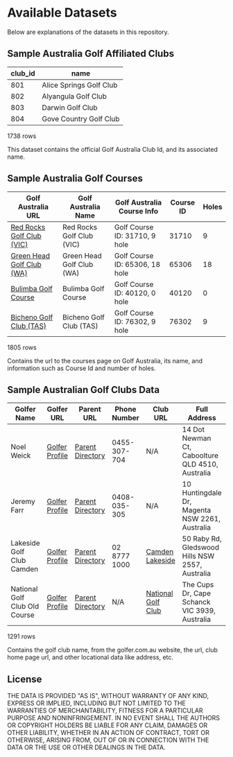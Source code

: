 # Available Datasets
Below are explanations of the datasets in this repository. 

## Sample Australia Golf Affiliated Clubs
| club_id | name                    |
|---------|-------------------------|
| 801     | Alice Springs Golf Club |
| 802     | Alyangula Golf Club     |
| 803     | Darwin Golf Club        |
| 804     | Gove Country Golf Club  |

1738 rows

This dataset contains the official Golf Australia Club Id, and its associated name. 

## Sample Australia Golf Courses

| Golf Australia URL                                           | Golf Australia Name              | Golf Australia Course Info                  | Course ID | Holes |
|--------------------------------------------------------------|----------------------------------|---------------------------------------------|-----------|-------|
| [Red Rocks Golf Club (VIC)](https://www.golf.org.au/red-rocks-golf-club/) | Red Rocks Golf Club (VIC)        | Golf Course ID: 31710, 9 hole               | 31710     | 9     |
| [Green Head Golf Club (WA)](https://www.golf.org.au/green-head-golf-club/) | Green Head Golf Club (WA)        | Golf Course ID: 65306, 18 hole              | 65306     | 18    |
| [Bulimba Golf Course](https://www.golf.org.au/bulimba-golf-course/)         | Bulimba Golf Course              | Golf Course ID: 40120, 0 hole               | 40120     | 0     |
| [Bicheno Golf Club (TAS)](https://www.golf.org.au/bicheno-golf-club-tas/)   | Bicheno Golf Club (TAS)          | Golf Course ID: 76302, 9 hole               | 76302     | 9     |

1805 rows 

Contains the url to the courses page on Golf Australia, its name, and information such as Course Id and number of holes.

## Sample Australian Golf Clubs Data

| Golfer Name                | Golfer URL                                                                                     | Parent URL                                                                                                               | Phone Number  | Club URL                                    | Full Address                                    | Street Number | Street Name       | Suburb           | Postal Code | State | Country   | Latitude   | Longitude  |
|----------------------------|------------------------------------------------------------------------------------------------|--------------------------------------------------------------------------------------------------------------------------|---------------|--------------------------------------------|-------------------------------------------------|---------------|-------------------|------------------|-------------|-------|-----------|------------|------------|
| Noel Weick                 | [Golfer Profile](https://golfer.com.au/directory/golf-courses/noel-weick/2/163557)             | [Parent Directory](https://golfer.com.au/directory/golf-courses/2?domain_id=4&near=20&order_by=name&page=1&show_no_listings_when_zero_near_me=true&state=Every+State) | 0455-307-704  | N/A                                        | 14 Dot Newman Ct, Caboolture QLD 4510, Australia | 14            | Dot Newman Court | Caboolture       | 4510        | QLD   | Australia | -27.052030 | 152.973980 |
| Jeremy Farr                | [Golfer Profile](https://golfer.com.au/directory/golf-courses/jeremy-farr/2/163904)            | [Parent Directory](https://golfer.com.au/directory/golf-courses/2?domain_id=4&near=20&order_by=name&page=1&show_no_listings_when_zero_near_me=true&state=Every+State) | 0408-035-305  | N/A                                        | 10 Huntingdale Dr, Magenta NSW 2261, Australia   | 10            | Huntingdale Drive | Magenta          | 2261        | NSW   | Australia | -33.310800 | 151.523754 |
| Lakeside Golf Club Camden  | [Golfer Profile](https://golfer.com.au/directory/golf-courses/lakeside-golf-club-camden/2/000305) | [Parent Directory](https://golfer.com.au/directory/golf-courses/2?domain_id=4&near=20&order_by=name&page=1&show_no_listings_when_zero_near_me=true&state=Every+State) | 02 8777 1000 | [Camden Lakeside](https://www.camdenlakeside.com.au/) | 50 Raby Rd, Gledswood Hills NSW 2557, Australia | 50            | Raby Road         | Gledswood Hills  | 2557        | NSW   | Australia | -33.999538 | 150.789036 |
| National Golf Club Old Course | [Golfer Profile](https://golfer.com.au/directory/golf-courses/national-golf-club-old-course/2/002042) | [Parent Directory](https://golfer.com.au/directory/golf-courses/2?domain_id=4&near=20&order_by=name&page=1&show_no_listings_when_zero_near_me=true&state=Every+State) | N/A           | [National Golf Club](http://www.nationalgolf.com.au/cms/) | The Cups Dr, Cape Schanck VIC 3939, Australia   | N/A           | The Cups Drive    | Cape Schanck     | 3939        | VIC   | Australia | -38.453915 | 144.888265 |

1291 rows 

Contains the golf club name, from the golfer.com.au website, the url, club home page url, and other locational data like address, etc.




## License

THE DATA IS PROVIDED "AS IS", WITHOUT WARRANTY OF ANY KIND, EXPRESS OR IMPLIED, INCLUDING BUT NOT LIMITED TO THE WARRANTIES OF MERCHANTABILITY, FITNESS FOR A PARTICULAR PURPOSE AND NONINFRINGEMENT. IN NO EVENT SHALL THE AUTHORS OR COPYRIGHT HOLDERS BE LIABLE FOR ANY CLAIM, DAMAGES OR OTHER LIABILITY, WHETHER IN AN ACTION OF CONTRACT, TORT OR OTHERWISE, ARISING FROM, OUT OF OR IN CONNECTION WITH THE DATA OR THE USE OR OTHER DEALINGS IN THE DATA.


